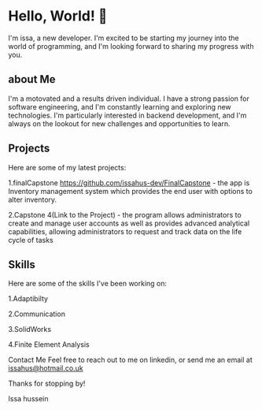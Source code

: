 # Hello, World! 👋

I'm issa, a new developer. I'm excited to be starting my journey into the world of programming, and I'm looking forward to sharing my progress with you.

## about Me

I'm a motovated and a results driven individual. I have a strong passion for software engineering, and I'm constantly learning and exploring new technologies. I'm particularly interested in backend development, and I'm always on the lookout for new challenges and opportunities to learn.

## Projects
Here are some of my latest projects:

1.finalCapstone https://github.com/issahus-dev/FinalCapstone - the app is Inventory management system which provides the end user with options to alter inventory.

2.Capstone 4(Link to the Project) - the program allows administrators to create and manage user accounts as well as provides advanced analytical capabilities, allowing administrators to request and track data on the life cycle of tasks
 ## Skills
Here are some of the skills I've been working on:

1.Adaptibilty

2.Communication

3.SolidWorks

4.Finite Element Analysis

Contact Me
Feel free to reach out to me on linkedin, or send me an email at issahus@hotmail.co.uk

Thanks for stopping by!

Issa hussein


